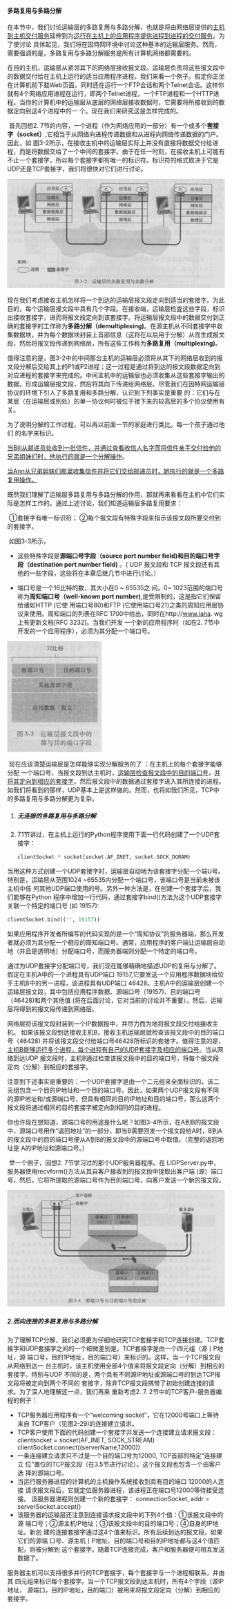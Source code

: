 #### 多路复用与多路分解

​		在本节中，我们讨论运输层的多路复用与多路分解，也就是将由网络层提供的<u>主机到主机交付服务</u>延伸到为<u>运行在主机上的应用程序提供进程到进程的交付服务</u>。为了使讨论 具体起见，我们将在因特网环境中讨论这种基本的运输层服务。然而，需要强调的是，多路复用与多路分解服务是所有计算机网络都需要的。

​		在目的主机，运输层从紧邻其下的网络层接收报文段。运输层负责将这些报文段中的数据交付给在主机上运行的适当应用程序进程。我们来看一个例子。假定你正坐在计算机前下载Web页面，同时还在运行一个FTP会话和两个Telnet会话。这样你就有4个网络应用进程在运行，即两个Telnet进程，一个FTP进程和一个HTTP进程。当你的计算机中的运输层从底层的网络层接收数据时，它需要将所接收到的数据定向到这4个进程中的一 个。现在我们来研究这是怎样完成的。

​		首先回想2. 7节的内容，一个进程（作为网络应用的一部分）有一个或多个**套接字（socket）**,它相当于从网络向进程传递数据和从进程向网络传递数据的门户。因此，如 图3-2所示，在接收主机中的运输层实际上并没有直接将数据交付给进程，而是将数据交给了一个中间的套接字。由于在任一时刻，在接收主机上可能有不止一个套接字，所以每个套接字都有唯一的标识符。标识符的格式取决于它是UDP还是TCP套接字，我们将很快对它们进行讨论。

![02多路复用与多路分解](.\markdownImage\02多路复用与多路分解.png)

​	现在我们考虑接收主机怎样将一个到达的运输层报文段定向到适当的套接字。为此目的，每个运输层报文段中具有几个字段。在接收端，运输层检査这些字段，标识出接收套接字，进而将报文段定向到该套接字。将运输层报文段中的数据交付到正确的套接字的工作称为**多路分解（demultiplexing)**。在源主机从不同套接字中收集数据块，并为每个数据块封装上首部信息（这将在以后用于分解）从而生成报文段，然后将报文段传递到网络层，所有这些工作称为**多路复用（multiplexing)**。

​		值得注意的是，图3-2中的中间那台主机的运输层必须将从其下的网络层收到的报文段分解后交给其上的P1或P2进程；这一过程是通过将到达的报文段数据定向到对应进程的套接字来完成的。中间主机中的运输层也必须收集从这些套接字输出的数据，形成运输层报文段，然后将其向下传递给网络层。尽管我们在因特网运输层协议的环境下引人了多路复用和多路分解，认识到下列事实是重要 的：它们与在某层（在运输层或别处）的单一协议何时被位于接下来的较高层的多个协议使用有关。

​		为了说明分解的工作过程，可以再以前面一节的家庭进行类比。每一个孩子通过他们 的名字来标识。

<u>			当Bill从邮递员处收到一批信件，并通过査看收信人名字而将信件亲手交付给他的兄弟姐妹们时，他执行的就是一个分解操作</u>。

<u>			当Ann从兄弟姐妹们那里收集信件并将它们交给邮递员时，她执行的就是一个多路复用操作。</u>

​		既然我们理解了运输层多路复用与多路分解的作用，那就再来看看在主机中它们实际是怎样工作的。通过上述讨论，我们知道运输层多路复用要求：

​	①套接字有唯一标识符； ②每个报文段有特殊字段来指示该报文段所要交付到的套接字。

​		如图3-3所示，

- 这些特殊字段是**源端口号字段（source port number field)**和**目的端口号字段（destination port number field)** 。( UDP 报文段和 TCP 报文段还有其他的一些字段，这些将在本章后继几节中进行讨论。）

- 端口号是一个16比特的数，其大小在0 ~ 65535之 间。0~ 1023范围的端口号称为**周知端口号（well-known port number)**,是受限制的，这是指它们保留给诸如HTTP (它使 用端口号80)和FTP (它使用端口号21)之类的周知应用层协议来使用。周知端口的列表在RFC 1700中给出，同时在http://www.iana. wg上有更新文档[RFC 3232]。当我们开发 一个新的应用程序时（如在2. 7节中开发的一个应用程序），必须为其分配一个端口号。

![02运输层报文段中的源与目的端口字段](.\markdownImage\02运输层报文段中的源与目的端口字段.png)



​		现在应该清楚运输层是怎样能够实现分解服务的了 ：在主机上的每个套接字能够分配 一个端口号，当报文段到达主机时，<u>运输层检查报文段中的目的端口号</u>，<u>并将其定向到相应的套接字</u>。然后报文段中的数据通过套接字进入其所连接的进程。如我们将看到的那样，UDP基本上是这样做的。然而，也将如我们所见，TCP中的多路复用与多路分解更为复杂。

1. ##### 无连接的多路复用与多路分解

2. 7.1节讲过，在主机上运行的Python程序使用下面一行代码创建了一个UDP套接字：

   ```python
   clientSocket * socket(socket.AF_INET, socket.SOCK_DGRAM)
   ```

​        当用这种方式创建一个UDP套接字时，运输层自动地为该套接字分配一个端U号。 特别是，运输层从范围1024 ~65535内分配一个端口号，该端口号是当前未被该主机中任 何其他UDP端口使用的号。另外一种方法是，在创建一个套接字后，我们能够在Python 程序中增加一行代码，通过套接字bind()方法为这个UDP套接字关联一个特定的端口号 (如 19157):

```python
clientSocket.bind(('', 19157))
```

​		如果应用程序开发者所编写的代码实现的是一个“周知协议”的服务器端，那么开发者就必须为其分配一个相应的周知端口号。通常，应用程序的客户端让运输层自动地（并且是透明地）分配端口号，而服务器端则分配一个特定的端口号。

​		通过为UDP套接字分配端口号，我们现在能够精确地描述UDP的复用与分解了。假定在主机A中的一个进程具有UDP端口 19157,它要发送一个应用程序数据块给位于主机B中的另一进程，该进程具有UDP端口 46428。主机A中的运输层创建一个运输层报文段，其中包括应用程序数据、源端口号（19157)、目的端口号（46428)和两个其他值 (将在后面讨论，它对当前的讨论并不重要）。然后，运输层将得到的报文段传递到网络层。

​		网络层将该报文段封装到一个IP数据报中，并尽力而为地将报文段交付给接收主机。 如果该报文段到达接收主机B，接收主机运输层就检查该报文段中的目的端口号（46428) 并将该报文段交付给端口号46428所标识的套接字。值得注意的是，<u>主机B能够运行多个进程，每个进程有自己的UDP套接字及相应的端口号</u>。当从网络到达UDP 报文段时，主机B通过检查该报文段中的目的端口号，将每个报文段定向（分解）到相应的套接字。

​		注意到下述事实是重要的：一个UDP套接字是由一个二元组来全面标识的，该二元组包含一个目的IP地址和一个目的端口号。因此，如果两个UDP报文段有不同的源IP地址和/或源端口号，但具有相同的目的IP地址和目的端口号，那么这两个报文段将通过相同的目的套接字被定向到相同的目的进程。

​		你也许现在想知道，源端口号的用途是什么呢？如图3-4所示，在A到B的报文段中，源端口号用作“返回地址”的一部分，即当B需要回发一个报文段给A时，B到A 的报文段中的目的端口号便从A到B的报文段中的源端口号中取值。（完整的返回地址是 A的IP地址和源端口号。）

​		举一个例子，回想2. 7节学习过的那个UDP服务器程序。在 LIDPServer.py中，服务器使用recvform()方法从其自客户接收到的报文段中提取出客户端 (源）端口号，然后，它将所提取的源端口号作为目的端口号，向客户发送一个新的报文段。

![源端口号与目的端口号的反转](.\markdownImage\02源端口号与目的端口号的反转.png)



##### 2.而向连接的多路复用与多路分解

​		为了理解TCP分解，我们必须更为仔细地研究TCP套接字和TCP连接创建。TCP套接字和UDP套接字之间的一个细微差别是，TCP套接字是由一个四元组（源丨P地址，源 端口号，目的1P地址，目的端口号）来标识的。这样，当一个TCP报文段从网络到达一 台主机时，该主机使用全部4个值来将报文段定向（分解）到相应的套接字。特别与UDP 不同的是，两个具有不同源IP地址或源端口号的到达TCP报文段将被定向到两个不同的 套接字，除非TCP报文段携带了初始创建连接的请求。为了深人地理解这一点，我们再来 重新考虑2. 7. 2节中的TCP客户-服务器编程的例子：

- TCP服务器应用程序有一个“welcoming socket”，它在12000号端口上等待来自 TCP客户（见图2-29)的连接建立请求。
- TCP客户使用下面的代码创建一个套接字并发送一个连接建立请求报文段：
  clientsocket = socket(AF_INET, SOCK_STREAM) clientSocket.connect((serverName,12000))
- 一条连接建立请求只不过是一个目的端口号为12000, TCP首部的特定“连接建立 位”置位的TCP报文段（在3.5节进行讨论）。这个报文段也包含一个由客户选 择的源端口号。
- 当运行服务器进程的计算机的主机操作系统接收到具有目的端口 12000的人连接 请求报文段后，它就定位服务器进程，该进程正在端口号12000等待接受连接。 该服务器进程则创建一个新的套接字：
  connectionSocket, addr = serverSocket.accept()
- 该服务器的运输层还注意到连接请求报文段中的下列4个值：①该报文段中的源 端口号；②源主机IP地址；③该报文段中的目的端口号；④自身的IP地址。新创 建的连接套接字通过这4个值来标识。所有后续到达的报文段，如果它们的源端 口号、源主机丨P地址、目的端口号和目的IP地址都与这4个值匹配，则被分解到 这个套接字。随着TCP连接完成，客户和服务器便可相互发送数据了。

​       服务器主机可以支持很多并行的TCP套接字，每个套接字与一个进程相联系，并由其 四元组来标识每个套接字。当一个TCP报文段到达主机时，所有4个字段（源IP地址， 源端口，目的IP地址，目的端口）被用来将报文段定向（分解）到相应的套接字。